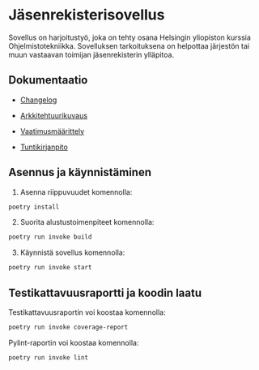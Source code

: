 # Jäsenrekisterisovellus

Sovellus on harjoitustyö, joka on tehty osana Helsingin yliopiston kurssia Ohjelmistotekniikka. Sovelluksen tarkoituksena on helpottaa järjestön tai muun vastaavan toimijan jäsenrekisterin ylläpitoa.

## Dokumentaatio

- [Changelog](https://github.com/iisakhaukkala/ot-harjoitustyo/blob/master/dokumentaatio/changelog.md)

- [Arkkitehtuurikuvaus](https://github.com/iisakhaukkala/ot-harjoitustyo/blob/master/dokumentaatio/arkkitehtuuri.md)

- [Vaatimusmäärittely](https://github.com/iisakhaukkala/ot-harjoitustyo/blob/master/dokumentaatio/vaatimusmaarittely.md)

- [Tuntikirjanpito](https://github.com/iisakhaukkala/ot-harjoitustyo/blob/master/dokumentaatio/tuntikirjanpito.md)
 
## Asennus ja käynnistäminen

1. Asenna riippuvuudet komennolla:

```bash
poetry install
```

2. Suorita alustustoimenpiteet komennolla:

```bash
poetry run invoke build
```

3. Käynnistä sovellus komennolla:

```bash
poetry run invoke start
```

## Testikattavuusraportti ja koodin laatu

Testikattavuusraportin voi koostaa komennolla:

```bash
poetry run invoke coverage-report
```

Pylint-raportin voi koostaa komennolla: 

```bash
poetry run invoke lint
```
